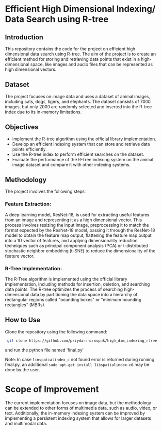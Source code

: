 # Efficient High Dimensional Indexing/ Data Search using R-tree

## Introduction
This repository contains the code for the project on efficient high dimensional data search using R-tree. The aim of the project is to create an efficient method for storing and retrieving data points that exist in a high-dimensional space, like images and audio files that can be represented as high dimensional vectors.

## Dataset
The project focuses on image data and uses a dataset of animal images, including cats, dogs, tigers, and elephants. The dataset consists of 7000 images, but only 2000 are randomly selected and inserted into the R-tree index due to its in-memory limitations.

## Objectives
* Implement the R-tree algorithm using the official library implementation.
* Develop an efficient indexing system that can store and retrieve data points efficiently.
* Use the R-tree index to perform efficient searches on the dataset.
* Evaluate the performance of the R-Tree indexing system on the animal image dataset and compare it with other indexing systems.

## Methodology
The project involves the following steps:

### Feature Extraction: 
A deep learning model, ResNet-18, is used for extracting useful features from an image and representing it as a high dimensional vector. This process involves resizing the input image, preprocessing it to match the format expected by the ResNet-18 model, passing it through the ResNet-18 model to obtain the feature map output, flattening the feature map output into a 1D vector of features, and applying dimensionality reduction techniques such as principal component analysis (PCA) or t-distributed stochastic neighbor embedding (t-SNE) to reduce the dimensionality of the feature vector.

### R-Tree Implementation: 
The R-Tree algorithm is implemented using the official library implementation, including methods for insertion, deletion, and searching data points. The R-tree optimizes the process of searching high-dimensional data by partitioning the data space into a hierarchy of rectangular regions called "bounding boxes" or "minimum bounding rectangles" (MBRs).

## How to Use
Clone the repository using the following command:
```bash
 git clone https://github.com/priydarshiroopak/high_dim_indexing_rtree.git
```
and run the python file named 'final.py'

Note: In case `linspatialindex_c` not found error is returned during running final.py, an additional `sudo apt-get install libspatialindex-c6` may be done by the user.

# Scope of Improvement
The current implementation focuses on image data, but the methodology can be extended to other forms of multimedia data, such as audio, video, or text. Additionally, the in-memory indexing system can be improved by implementing a persistent indexing system that allows for larger datasets and multimodal data.